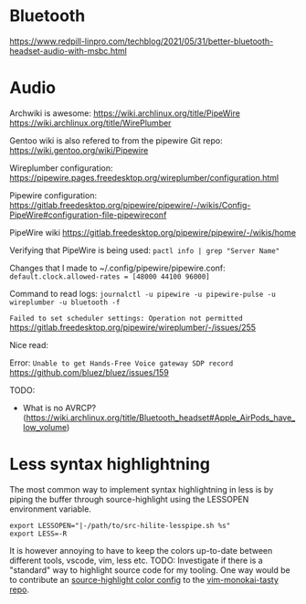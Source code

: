 # Bluetooth

https://www.redpill-linpro.com/techblog/2021/05/31/better-bluetooth-headset-audio-with-msbc.html

# Audio

Archwiki is awesome:
https://wiki.archlinux.org/title/PipeWire
https://wiki.archlinux.org/title/WirePlumber

Gentoo wiki is also refered to from the pipewire Git repo:
https://wiki.gentoo.org/wiki/Pipewire

Wireplumber configuration: https://pipewire.pages.freedesktop.org/wireplumber/configuration.html

Pipewire configuration:
https://gitlab.freedesktop.org/pipewire/pipewire/-/wikis/Config-PipeWire#configuration-file-pipewireconf

PipeWire wiki
https://gitlab.freedesktop.org/pipewire/pipewire/-/wikis/home

Verifying that PipeWire is being used:
`pactl info | grep "Server Name"`

Changes that I made to ~/.config/pipewire/pipewire.conf:
`default.clock.allowed-rates = [48000 44100 96000]`

Command to read logs:
`journalctl -u pipewire -u pipewire-pulse -u wireplumber -u bluetooth -f`


`Failed to set scheduler settings: Operation not permitted`
https://gitlab.freedesktop.org/pipewire/wireplumber/-/issues/255


Nice read:
[](https://gjhenrique.com/pipewire/)

Error: `Unable to get Hands-Free Voice gateway SDP record`
https://github.com/bluez/bluez/issues/159

TODO:
- What is no AVRCP? (https://wiki.archlinux.org/title/Bluetooth_headset#Apple_AirPods_have_low_volume)

# Less syntax highlightning
The most common way to implement syntax highlightning in less is by piping the buffer through source-highlight
using the LESSOPEN environment variable.
```
export LESSOPEN="|-/path/to/src-hilite-lesspipe.sh %s"
export LESS=-R
```
It is however annoying to have to keep the colors up-to-date between different tools, vscode, vim, less etc. 
TODO: Investigate if there is a "standard" way to highlight source code for my tooling.
One way would be to contribute an [source-highlight color config](https://www.gnu.org/software/src-highlite/source-highlight.html#Output-format-style) to the [vim-monokai-tasty repo](https://github.com/patstockwell/vim-monokai-tasty/).
